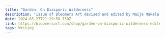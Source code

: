 ```yaml
---
title: "Garden: On Diasporic Wilderness"
description: "Issue of Bloomers Art devised and edited by Maija Makela "
date: 2024-05-27T21:29:58.730Z
link: https://bloomersart.com/shop/garden-on-diasporic-wilderness-edited-by-maija-sofia/
tags: Writing
---
```

